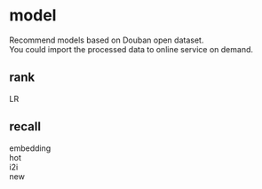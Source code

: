 # model
Recommend models based on Douban open dataset.  
You could import the processed data to online service on demand.

## rank
LR

## recall
embedding  
hot  
i2i  
new  